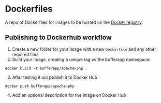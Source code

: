 # Dockerfiles

A repo of Dockerfiles for images to be hosted on the 
[Docker registry](https://registry.hub.docker.com/repos/bufferapp/).

## Publishing to Dockerhub workflow

1. Create a new folder for your image with a new `Dockerfile` and any other 
required files
2. Build your image, creating a unique tag w/ the bufferapp namespace:

  `docker build -t bufferapp/apache-php .`

3. After testing it out publish it to Docker Hub:

  `docker push bufferapp/apache-php`
  
4. Add an optional description for the image on Docker Hub
